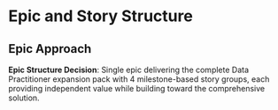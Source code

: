 # Epic and Story Structure

## Epic Approach
**Epic Structure Decision**: Single epic delivering the complete Data Practitioner expansion pack with 4 milestone-based story groups, each providing independent value while building toward the comprehensive solution.
